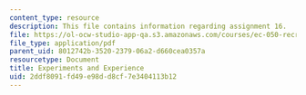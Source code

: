 ```yaml
---
content_type: resource
description: This file contains information regarding assignment 16.
file: https://ol-ocw-studio-app-qa.s3.amazonaws.com/courses/ec-050-recreate-experiments-from-history-inform-the-future-from-the-past-galileo-january-iap-2010/2ddf8091fd49e98dd8cf7e3404113b12_MITEC_050IAP10_assn16.pdf
file_type: application/pdf
parent_uid: 8012742b-3520-2379-06a2-d660cea0357a
resourcetype: Document
title: Experiments and Experience
uid: 2ddf8091-fd49-e98d-d8cf-7e3404113b12
---
```

